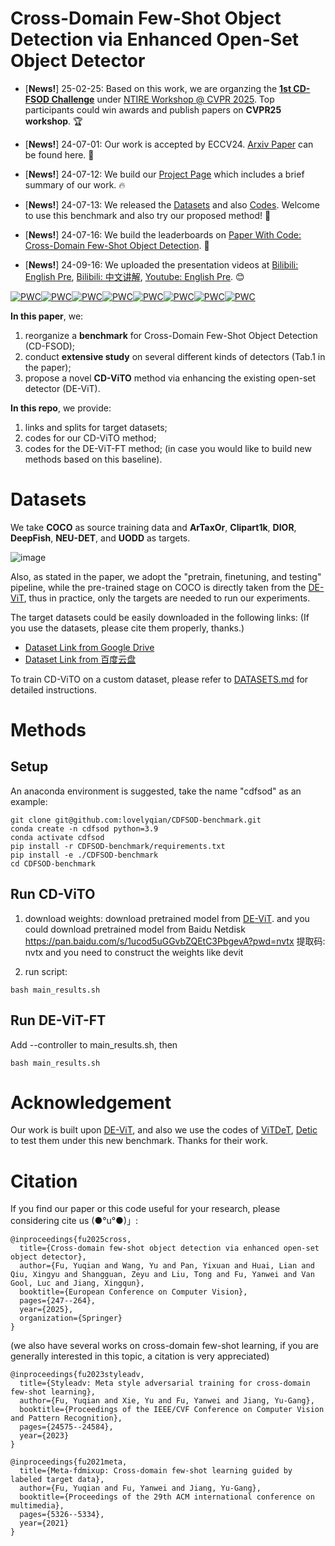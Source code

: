 # Cross-Domain Few-Shot Object Detection via Enhanced Open-Set Object Detector
- [**News!**] 25-02-25: Based on this work, we are organzing the **[1st CD-FSOD Challenge](https://codalab.lisn.upsaclay.fr/competitions/21851 
)** under [NTIRE Workshop @ CVPR 2025](https://www.cvlai.net/ntire/2025/).  Top participants could win awards and publish papers on **CVPR25 workshop**. 🏆 

- [**News!**] 24-07-01: Our work is accepted by ECCV24. [Arxiv Paper](https://arxiv.org/pdf/2402.03094) can be found here. 🎉 

- [**News!**] 24-07-12: We build our [Project Page](http://yuqianfu.com/CDFSOD-benchmark) which includes a brief summary of our work. 🔥

- [**News!**] 24-07-13: We released the [Datasets](https://drive.google.com/drive/folders/16SDv_V7RDjTKDk8uodL2ubyubYTMdd5q?usp=drive_link) and also [Codes](https://github.com/lovelyqian/CDFSOD-benchmark). Welcome to use this benchmark and also try our proposed method! 🌟

- [**News!**] 24-07-16: We build the leaderboards on [Paper With Code: Cross-Domain Few-Shot Object Detection](https://paperswithcode.com/task/cross-domain-few-shot-object-detection/latest). 🥂

- [**News!**] 24-09-16: We uploaded the presentation videos at [Bilibili: English Pre](https://www.bilibili.com/video/BV17v4UetEdF/?spm_id_from=333.999.0.0), [Bilibili: 中文讲解](https://www.bilibili.com/video/BV11etbenET7/?spm_id_from=333.999.0.0&vd_source=668a0bb77d7d7b855bde68ecea1232e7), [Youtube: English Pre](https://www.youtube.com/watch?v=t5vREYQIup8). 😊


[![PWC](https://img.shields.io/endpoint.svg?url=https://paperswithcode.com/badge/cross-domain-few-shot-object-detection-via/cross-domain-few-shot-object-detection-on)](https://paperswithcode.com/sota/cross-domain-few-shot-object-detection-on?p=cross-domain-few-shot-object-detection-via)[![PWC](https://img.shields.io/endpoint.svg?url=https://paperswithcode.com/badge/cross-domain-few-shot-object-detection-via/cross-domain-few-shot-object-detection-on-1)](https://paperswithcode.com/sota/cross-domain-few-shot-object-detection-on-1?p=cross-domain-few-shot-object-detection-via)[![PWC](https://img.shields.io/endpoint.svg?url=https://paperswithcode.com/badge/cross-domain-few-shot-object-detection-via/cross-domain-few-shot-object-detection-on-3)](https://paperswithcode.com/sota/cross-domain-few-shot-object-detection-on-3?p=cross-domain-few-shot-object-detection-via)[![PWC](https://img.shields.io/endpoint.svg?url=https://paperswithcode.com/badge/cross-domain-few-shot-object-detection-via/cross-domain-few-shot-object-detection-on-2)](https://paperswithcode.com/sota/cross-domain-few-shot-object-detection-on-2?p=cross-domain-few-shot-object-detection-via)[![PWC](https://img.shields.io/endpoint.svg?url=https://paperswithcode.com/badge/cross-domain-few-shot-object-detection-via/cross-domain-few-shot-object-detection-on-neu)](https://paperswithcode.com/sota/cross-domain-few-shot-object-detection-on-neu?p=cross-domain-few-shot-object-detection-via)[![PWC](https://img.shields.io/endpoint.svg?url=https://paperswithcode.com/badge/cross-domain-few-shot-object-detection-via/cross-domain-few-shot-object-detection-on-4)](https://paperswithcode.com/sota/cross-domain-few-shot-object-detection-on-4?p=cross-domain-few-shot-object-detection-via)[![PWC](https://img.shields.io/endpoint.svg?url=https://paperswithcode.com/badge/cross-domain-few-shot-object-detection-via/few-shot-object-detection-on-ms-coco-10-shot)](https://paperswithcode.com/sota/few-shot-object-detection-on-ms-coco-10-shot?p=cross-domain-few-shot-object-detection-via)[![PWC](https://img.shields.io/endpoint.svg?url=https://paperswithcode.com/badge/cross-domain-few-shot-object-detection-via/few-shot-object-detection-on-ms-coco-30-shot)](https://paperswithcode.com/sota/few-shot-object-detection-on-ms-coco-30-shot?p=cross-domain-few-shot-object-detection-via)


**In this paper**, we: 
1) reorganize a **benchmark** for Cross-Domain Few-Shot Object Detection (CD-FSOD);
2) conduct **extensive study** on several different kinds of detectors (Tab.1 in the paper);
3) propose a novel **CD-ViTO** method via enhancing the existing open-set detector (DE-ViT).

**In this repo**, we provide: 
1) links and splits for target datasets;
2) codes for our CD-ViTO method;
3) codes for the DE-ViT-FT method; (in case you would like to build new methods based on this baseline).


# Datasets
We take **COCO** as source training data and **ArTaxOr**, **Clipart1k**, **DIOR**, **DeepFish**, **NEU-DET**, and **UODD** as targets. 

![image](https://github.com/user-attachments/assets/532dc8db-47eb-4e84-be46-7a59f8ff0461)


Also, as stated in the paper, we adopt the "pretrain, finetuning, and testing" pipeline, while the pre-trained stage on COCO is directly taken from the [DE-ViT](https://github.com/mlzxy/devit), thus in practice, only the targets are needed to run our experiments.  

The target datasets could be easily downloaded in the following links:  (If you use the datasets, please cite them properly, thanks.)

- [Dataset Link from Google Drive](https://drive.google.com/drive/folders/16SDv_V7RDjTKDk8uodL2ubyubYTMdd5q?usp=drive_link)
- [Dataset Link from 百度云盘](https://pan.baidu.com/s/1MpTwmJQF6GtmnxauVUPNAw?pwd=ni5j)

To train CD-ViTO on a custom dataset, please refer to [DATASETS.md](https://github.com/lovelyqian/CDFSOD-benchmark/blob/main/DATASETS.md) for detailed instructions.

# Methods
## Setup
An anaconda environment is suggested, take the name "cdfsod" as an example: 

```
git clone git@github.com:lovelyqian/CDFSOD-benchmark.git
conda create -n cdfsod python=3.9
conda activate cdfsod
pip install -r CDFSOD-benchmark/requirements.txt 
pip install -e ./CDFSOD-benchmark
cd CDFSOD-benchmark
```

## Run CD-ViTO
1. download weights:
download pretrained model from [DE-ViT](https://github.com/mlzxy/devit/blob/main/Downloads.md).
and you could download pretrained model from Baidu Netdisk
https://pan.baidu.com/s/1ucod5uGGvbZQEtC3PbgevA?pwd=nvtx 提取码: nvtx
and you need to construct the weights like devit

3. run script: 
```
bash main_results.sh
```


## Run DE-ViT-FT
Add --controller to main_results.sh, then
```
bash main_results.sh
```

# Acknowledgement

Our work is built upon [DE-ViT](https://github.com/mlzxy/devit), and also we use the codes of [ViTDeT](https://github.com/ViTAE-Transformer/ViTDet), [Detic](https://github.com/facebookresearch/Detic) to test them under this new benchmark. Thanks for their work.

# Citation
If you find our paper or this code useful for your research, please considering cite us (●°u°●)」:
```
@inproceedings{fu2025cross,
  title={Cross-domain few-shot object detection via enhanced open-set object detector},
  author={Fu, Yuqian and Wang, Yu and Pan, Yixuan and Huai, Lian and Qiu, Xingyu and Shangguan, Zeyu and Liu, Tong and Fu, Yanwei and Van Gool, Luc and Jiang, Xingqun},
  booktitle={European Conference on Computer Vision},
  pages={247--264},
  year={2025},
  organization={Springer}
}
```

(we also have several works on cross-domain few-shot learning, if you are generally interested in this topic, a citation is very appreciated) 

```
@inproceedings{fu2023styleadv,
  title={Styleadv: Meta style adversarial training for cross-domain few-shot learning},
  author={Fu, Yuqian and Xie, Yu and Fu, Yanwei and Jiang, Yu-Gang},
  booktitle={Proceedings of the IEEE/CVF Conference on Computer Vision and Pattern Recognition},
  pages={24575--24584},
  year={2023}
}

@inproceedings{fu2021meta,
  title={Meta-fdmixup: Cross-domain few-shot learning guided by labeled target data},
  author={Fu, Yuqian and Fu, Yanwei and Jiang, Yu-Gang},
  booktitle={Proceedings of the 29th ACM international conference on multimedia},
  pages={5326--5334},
  year={2021}
}
```


